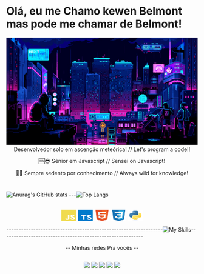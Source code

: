 # Olá, eu me Chamo kewen Belmont mas pode me chamar de Belmont!

 <div align="center" widht="40" height="30">
 <img src="5927911.gif">
 Desenvolvedor solo em ascenção meteórica! // Let's program a code!!
   


   🆒😎 Sênior em Javascript // Sensei on Javascript!
   
🌿🐾 Sempre sedento por conhecimento // Always wild for knowledge!

</div>

#



![Anurag's GitHub stats](https://github-readme-stats.vercel.app/api?username=Shellbaka&show_icons=true&theme=transparent)
---![Top Langs](https://github-readme-stats.vercel.app/api/top-langs/?username=Shellbaka&layout=compact)

<div align= center style="display: inline_block"><br>
  <img align="center" alt="Rafa-Js" height="30" width="40" src="https://raw.githubusercontent.com/devicons/devicon/master/icons/javascript/javascript-plain.svg">
  <img align="center" alt="Rafa-Ts" height="30" width="40" src="https://raw.githubusercontent.com/devicons/devicon/master/icons/typescript/typescript-plain.svg">
  <img align="center" alt="Rafa-HTML" height="30" width="40" src="https://raw.githubusercontent.com/devicons/devicon/master/icons/html5/html5-original.svg">
  <img align="center" alt="Rafa-CSS" height="30" width="40" src="https://raw.githubusercontent.com/devicons/devicon/master/icons/css3/css3-original.svg">
  <img align="center" alt="Rafa-Python" height="30" width="40" src="https://raw.githubusercontent.com/devicons/devicon/master/icons/python/python-original.svg">
</div>


   ----------------------------------------------------------------![My Skills](https://skillicons.dev/icons?i=java,nodejs,c#figma&theme=light)----------------------------------------------------------



<div align="center">

-- Minhas redes Pra vocês --
 

</div>


##





<div align ="center", position: absolute, bottom: 100px> 
  <a href="https://www.instagram.com/soufilh0dorei/" target="_blank"><img src="https://img.shields.io/badge/-Instagram-%23E4405F?style=for-the-badge&logo=instagram&logoColor=white" target="_blank"></a>
 	<a href="https://www.twitch.tv/shellbaka" target="_blank"><img src="https://img.shields.io/badge/Twitch-9146FF?style=for-the-badge&logo=twitch&logoColor=white" target="_blank"></a>
 <a href="https://discord.com/shellbaka#6331" target="_blank"><img src="https://img.shields.io/badge/Discord-7289DA?style=for-the-badge&logo=discord&logoColor=white" target="_blank"></a> 
  <a href = "mailto:shellbaka69@gmail.com" target=_blank><img src="https://img.shields.io/badge/-Gmail-%23333?style=for-the-badge&logo=gmail&logoColor=white" target="_blank"></a>
  <a href="www.linkedin.com/in/kewen-belmont-7a1195211" target="_blank"><img src="https://img.shields.io/badge/-LinkedIn-%230077B5?style=for-the-badge&logo=linkedin&logoColor=white" target="_blank"></a> 
  
</div>
